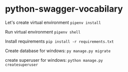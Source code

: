 # python-swagger-vocabilary

Let's create virtual environment
<code>pipenv install</code>

Run virtual environment
<code>pipenv shell</code>

Install requirements
<code>pip install -r requirements.txt</code>


Create database
for windows:
<code>py manage.py migrate</code>

create superuser
for windows:
<code>python manage.py createsuperuser</code>
